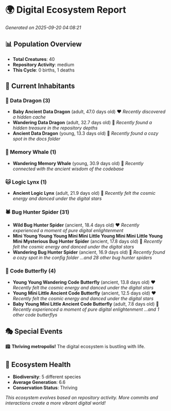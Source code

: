 # 🌍 Digital Ecosystem Report
*Generated on 2025-09-20 04:08:21*

## 📊 Population Overview
- **Total Creatures**: 40
- **Repository Activity**: medium
- **This Cycle**: 0 births, 1 deaths

## 👥 Current Inhabitants

### 🐉 Data Dragon (3)
- **Baby Ancient Data Dragon** (adult, 47.0 days old) ❤️
  *Recently discovered a hidden cache*
- **Wandering Data Dragon** (adult, 32.7 days old) 💛
  *Recently found a hidden treasure in the repository depths*
- **Ancient Data Dragon** (young, 13.3 days old) 💚
  *Recently found a cozy spot in the docs folder*

### 🐋 Memory Whale (1)
- **Wandering Memory Whale** (young, 30.9 days old) 💚
  *Recently connected with the ancient wisdom of the codebase*

### 🐱 Logic Lynx (1)
- **Ancient Logic Lynx** (adult, 21.9 days old) 💛
  *Recently felt the cosmic energy and danced under the digital stars*

### 🕷️ Bug Hunter Spider (31)
- **Wild Bug Hunter Spider** (ancient, 18.4 days old) ❤️
  *Recently experienced a moment of pure digital enlightenment*
- **Mini Young Young Young Mini Mini Little Young Mini Mini Little Young Mini Mysterious Bug Hunter Spider** (ancient, 17.8 days old) 💛
  *Recently felt the cosmic energy and danced under the digital stars*
- **Wandering Bug Hunter Spider** (ancient, 16.9 days old) 💛
  *Recently found a cozy spot in the config folder*
  *...and 28 other bug hunter spiders*

### 🦋 Code Butterfly (4)
- **Young Young Wandering Code Butterfly** (ancient, 13.8 days old) ❤️
  *Recently felt the cosmic energy and danced under the digital stars*
- **Young Mini Little Ancient Code Butterfly** (ancient, 12.5 days old) ❤️
  *Recently felt the cosmic energy and danced under the digital stars*
- **Baby Young Mini Little Ancient Code Butterfly** (adult, 7.8 days old) 💚
  *Recently experienced a moment of pure digital enlightenment*
  *...and 1 other code butterflys*

## 🎭 Special Events

🏙️ **Thriving metropolis!** The digital ecosystem is bustling with life.

## 🔬 Ecosystem Health
- **Biodiversity**: 5 different species
- **Average Generation**: 6.6
- **Conservation Status**: Thriving

*This ecosystem evolves based on repository activity. More commits and interactions create a more vibrant digital world!*